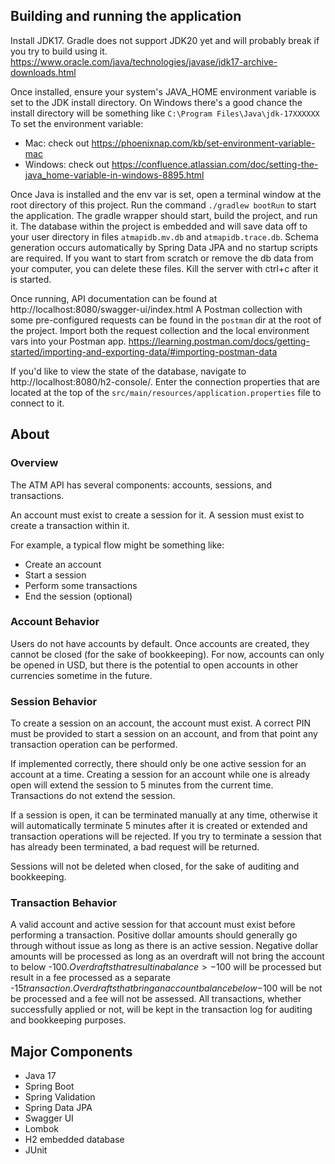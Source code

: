 ## Building and running the application

Install JDK17. Gradle does not support JDK20 yet and will probably break if you try to build using it.
https://www.oracle.com/java/technologies/javase/jdk17-archive-downloads.html

Once installed, ensure your system's JAVA_HOME environment variable is set to the JDK install directory.
On Windows there's a good chance the install directory will be something like `C:\Program Files\Java\jdk-17XXXXXX`
To set the environment variable:
- Mac: check out https://phoenixnap.com/kb/set-environment-variable-mac
- Windows: check out https://confluence.atlassian.com/doc/setting-the-java_home-variable-in-windows-8895.html

Once Java is installed and the env var is set, open a terminal window at the root directory of this project.
Run the command `./gradlew bootRun` to start the application. The gradle wrapper should start, build the project, and run it.
The database within the project is embedded and will save data off to your user directory in files `atmapidb.mv.db`
and `atmapidb.trace.db`.
Schema generation occurs automatically by Spring Data JPA and no startup scripts are required.
If you want to start from scratch or remove the db data from your computer, you can delete these files. 
Kill the server with ctrl+c after it is started.


Once running, API documentation can be found at http://localhost:8080/swagger-ui/index.html
A Postman collection with some pre-configured requests can be found in the `postman` dir at the root of the project.
Import both the request collection and the local environment vars into your Postman app.
https://learning.postman.com/docs/getting-started/importing-and-exporting-data/#importing-postman-data

If you'd like to view the state of the database, navigate to http://localhost:8080/h2-console/. Enter the connection
properties that are located at the top of the `src/main/resources/application.properties` file to connect to it.

## About

### Overview

The ATM API has several components: accounts, sessions, and transactions.

An account must exist to create a session for it.
A session must exist to create a transaction within it.

For example, a typical flow might be something like:
- Create an account
- Start a session
- Perform some transactions
- End the session (optional)

### Account Behavior
Users do not have accounts by default. Once accounts are created, they cannot be closed (for the sake of bookkeeping).
For now, accounts can only be opened in USD, but there is the potential to open accounts in other currencies sometime
in the future.

### Session Behavior
To create a session on an account, the account must exist. A correct PIN must be provided to start a session on an
account, and from that point any transaction operation can be performed.

If implemented correctly, there should only be one active session for an account at a time. Creating a session for an
account while one is already open will extend the session to 5 minutes from the current time. Transactions do not extend
the session.

If a session is open, it can be terminated manually at any time, otherwise it will automatically terminate 5 minutes
after it is created or extended and transaction operations will be rejected. If you try to terminate a session that has
already been terminated, a bad request will be returned.

Sessions will not be deleted when closed, for the sake of auditing and bookkeeping.

### Transaction Behavior

A valid account and active session for that account must exist before performing a transaction. Positive dollar amounts
should generally go through without issue as long as there is an active session. Negative dollar amounts will be
processed as long as an overdraft will not bring the account to below -$100. Overdrafts that result in a balance >-$100 
will be processed but result in a fee processed as a separate -$15 transaction. Overdrafts that bring an account balance
below -$100 will be not be processed and a fee will not be assessed. All transactions, whether successfully applied or 
not, will be kept in the transaction log for auditing and bookkeeping purposes.


## Major Components

- Java 17
- Spring Boot
- Spring Validation
- Spring Data JPA
- Swagger UI
- Lombok
- H2 embedded database
- JUnit
